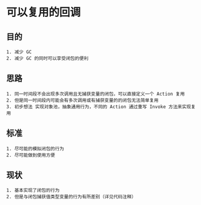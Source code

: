 # 可以复用的回调

## 目的

    1. 减少 GC
    2. 减少 GC 的同时可以享受闭包的便利

## 思路

    1. 同一时间段不会出现多次调用且无捕获变量的闭包，可以直接定义一个 Action 复用
    2. 但是同一时间段内可能会有多次调用或有捕获变量的的闭包无法简单复用
    3. 初步想法 实现对象池，抽象通用行为，不同的 Action 通过重写 Invoke 方法来实现复用

## 标准

    1. 尽可能的模拟闭包的行为
    2. 尽可能做到使用方便

## 现状

    1. 基本实现了闭包的行为
    2. 但是与闭包捕获值类型变量的行为有所差别（详见代码注释）
